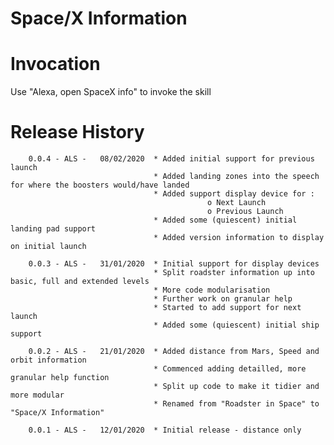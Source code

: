 # Space/X Information

# Invocation

Use "Alexa, open SpaceX info" to invoke the skill

# Release History

        0.0.4 - ALS -   08/02/2020  * Added initial support for previous launch
                                    * Added landing zones into the speech for where the boosters would/have landed
                                    * Added support display device for :
                                                o Next Launch
                                                o Previous Launch
                                    * Added some (quiescent) initial landing pad support
                                    * Added version information to display on initial launch
                                    
        0.0.3 - ALS -   31/01/2020  * Initial support for display devices
                                    * Split roadster information up into basic, full and extended levels
                                    * More code modularisation
                                    * Further work on granular help
                                    * Started to add support for next launch
                                    * Added some (quiescent) initial ship support
        
        0.0.2 - ALS -   21/01/2020  * Added distance from Mars, Speed and orbit information
                                    * Commenced adding detailled, more granular help function
                                    * Split up code to make it tidier and more modular
                                    * Renamed from "Roadster in Space" to "Space/X Information"

        0.0.1 - ALS -   12/01/2020  * Initial release - distance only